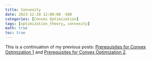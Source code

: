 ```yaml
---
title: Convexity
date: 2023-12-20 12:00:00 -500
categories: [Convex Optimization]
tags: [optimization_theory, convexity]
math: true
toc: true
---
```



This is a continuation of my previous posts: [Prerequisites for Convex Optimization 1](https://dibalokechanda.github.io/posts/Prerequisites-for-Convex-Optimization1-blog/) and [Prerequisites for Convex Optimization 2](https://dibalokechanda.github.io/posts/Prerequisites-for-Convex-Optimization2-blog/).
